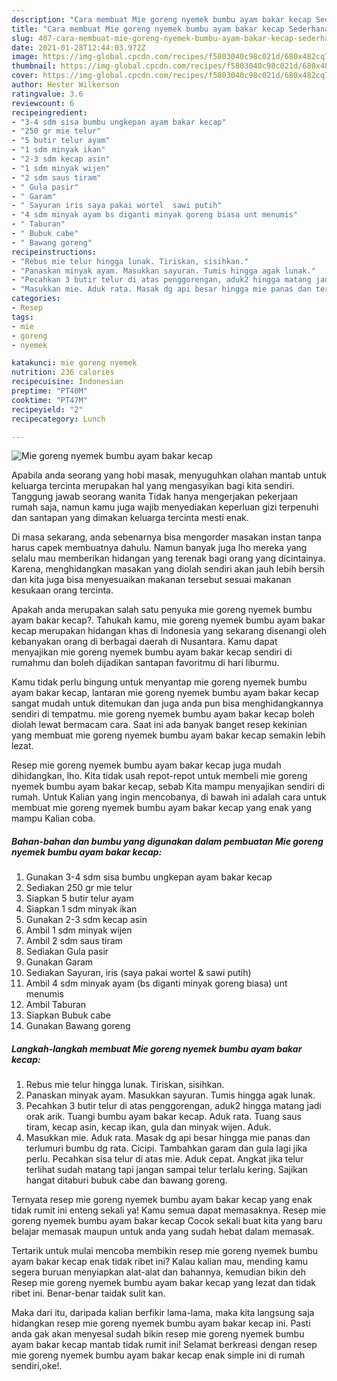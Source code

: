 ```yaml
---
description: "Cara membuat Mie goreng nyemek bumbu ayam bakar kecap Sederhana Untuk Jualan"
title: "Cara membuat Mie goreng nyemek bumbu ayam bakar kecap Sederhana Untuk Jualan"
slug: 407-cara-membuat-mie-goreng-nyemek-bumbu-ayam-bakar-kecap-sederhana-untuk-jualan
date: 2021-01-28T12:44:03.972Z
image: https://img-global.cpcdn.com/recipes/f5803040c98c021d/680x482cq70/mie-goreng-nyemek-bumbu-ayam-bakar-kecap-foto-resep-utama.jpg
thumbnail: https://img-global.cpcdn.com/recipes/f5803040c98c021d/680x482cq70/mie-goreng-nyemek-bumbu-ayam-bakar-kecap-foto-resep-utama.jpg
cover: https://img-global.cpcdn.com/recipes/f5803040c98c021d/680x482cq70/mie-goreng-nyemek-bumbu-ayam-bakar-kecap-foto-resep-utama.jpg
author: Hester Wilkerson
ratingvalue: 3.6
reviewcount: 6
recipeingredient:
- "3-4 sdm sisa bumbu ungkepan ayam bakar kecap"
- "250 gr mie telur"
- "5 butir telur ayam"
- "1 sdm minyak ikan"
- "2-3 sdm kecap asin"
- "1 sdm minyak wijen"
- "2 sdm saus tiram"
- " Gula pasir"
- " Garam"
- " Sayuran iris saya pakai wortel  sawi putih"
- "4 sdm minyak ayam bs diganti minyak goreng biasa unt menumis"
- " Taburan"
- " Bubuk cabe"
- " Bawang goreng"
recipeinstructions:
- "Rebus mie telur hingga lunak. Tiriskan, sisihkan."
- "Panaskan minyak ayam. Masukkan sayuran. Tumis hingga agak lunak."
- "Pecahkan 3 butir telur di atas penggorengan, aduk2 hingga matang jadi orak arik. Tuangi bumbu ayam bakar kecap. Aduk rata. Tuang saus tiram, kecap asin, kecap ikan, gula dan minyak wijen. Aduk."
- "Masukkan mie. Aduk rata. Masak dg api besar hingga mie panas dan terlumuri bumbu dg rata. Cicipi. Tambahkan garam dan gula lagi jika perlu. Pecahkan sisa telur di atas mie. Aduk cepat. Angkat jika telur terlihat sudah matang tapi jangan sampai telur terlalu kering. Sajikan hangat ditaburi bubuk cabe dan bawang goreng."
categories:
- Resep
tags:
- mie
- goreng
- nyemek

katakunci: mie goreng nyemek 
nutrition: 236 calories
recipecuisine: Indonesian
preptime: "PT40M"
cooktime: "PT47M"
recipeyield: "2"
recipecategory: Lunch

---
```



![Mie goreng nyemek bumbu ayam bakar kecap](https://img-global.cpcdn.com/recipes/f5803040c98c021d/680x482cq70/mie-goreng-nyemek-bumbu-ayam-bakar-kecap-foto-resep-utama.jpg)

Apabila anda seorang yang hobi masak, menyuguhkan olahan mantab untuk keluarga tercinta merupakan hal yang mengasyikan bagi kita sendiri. Tanggung jawab seorang  wanita Tidak hanya mengerjakan pekerjaan rumah saja, namun kamu juga wajib menyediakan keperluan gizi terpenuhi dan santapan yang dimakan keluarga tercinta mesti enak.

Di masa  sekarang, anda sebenarnya bisa mengorder masakan instan tanpa harus capek membuatnya dahulu. Namun banyak juga lho mereka yang selalu mau memberikan hidangan yang terenak bagi orang yang dicintainya. Karena, menghidangkan masakan yang diolah sendiri akan jauh lebih bersih dan kita juga bisa menyesuaikan makanan tersebut sesuai makanan kesukaan orang tercinta. 



Apakah anda merupakan salah satu penyuka mie goreng nyemek bumbu ayam bakar kecap?. Tahukah kamu, mie goreng nyemek bumbu ayam bakar kecap merupakan hidangan khas di Indonesia yang sekarang disenangi oleh kebanyakan orang di berbagai daerah di Nusantara. Kamu dapat menyajikan mie goreng nyemek bumbu ayam bakar kecap sendiri di rumahmu dan boleh dijadikan santapan favoritmu di hari liburmu.

Kamu tidak perlu bingung untuk menyantap mie goreng nyemek bumbu ayam bakar kecap, lantaran mie goreng nyemek bumbu ayam bakar kecap sangat mudah untuk ditemukan dan juga anda pun bisa menghidangkannya sendiri di tempatmu. mie goreng nyemek bumbu ayam bakar kecap boleh diolah lewat bermacam cara. Saat ini ada banyak banget resep kekinian yang membuat mie goreng nyemek bumbu ayam bakar kecap semakin lebih lezat.

Resep mie goreng nyemek bumbu ayam bakar kecap juga mudah dihidangkan, lho. Kita tidak usah repot-repot untuk membeli mie goreng nyemek bumbu ayam bakar kecap, sebab Kita mampu menyajikan sendiri di rumah. Untuk Kalian yang ingin mencobanya, di bawah ini adalah cara untuk membuat mie goreng nyemek bumbu ayam bakar kecap yang enak yang mampu Kalian coba.

<!--inarticleads1-->

##### Bahan-bahan dan bumbu yang digunakan dalam pembuatan Mie goreng nyemek bumbu ayam bakar kecap:

1. Gunakan 3-4 sdm sisa bumbu ungkepan ayam bakar kecap
1. Sediakan 250 gr mie telur
1. Siapkan 5 butir telur ayam
1. Siapkan 1 sdm minyak ikan
1. Gunakan 2-3 sdm kecap asin
1. Ambil 1 sdm minyak wijen
1. Ambil 2 sdm saus tiram
1. Sediakan  Gula pasir
1. Gunakan  Garam
1. Sediakan  Sayuran, iris (saya pakai wortel &amp; sawi putih)
1. Ambil 4 sdm minyak ayam (bs diganti minyak goreng biasa) unt menumis
1. Ambil  Taburan
1. Siapkan  Bubuk cabe
1. Gunakan  Bawang goreng




<!--inarticleads2-->

##### Langkah-langkah membuat Mie goreng nyemek bumbu ayam bakar kecap:

1. Rebus mie telur hingga lunak. Tiriskan, sisihkan.
1. Panaskan minyak ayam. Masukkan sayuran. Tumis hingga agak lunak.
1. Pecahkan 3 butir telur di atas penggorengan, aduk2 hingga matang jadi orak arik. Tuangi bumbu ayam bakar kecap. Aduk rata. Tuang saus tiram, kecap asin, kecap ikan, gula dan minyak wijen. Aduk.
1. Masukkan mie. Aduk rata. Masak dg api besar hingga mie panas dan terlumuri bumbu dg rata. Cicipi. Tambahkan garam dan gula lagi jika perlu. Pecahkan sisa telur di atas mie. Aduk cepat. Angkat jika telur terlihat sudah matang tapi jangan sampai telur terlalu kering. Sajikan hangat ditaburi bubuk cabe dan bawang goreng.




Ternyata resep mie goreng nyemek bumbu ayam bakar kecap yang enak tidak rumit ini enteng sekali ya! Kamu semua dapat memasaknya. Resep mie goreng nyemek bumbu ayam bakar kecap Cocok sekali buat kita yang baru belajar memasak maupun untuk anda yang sudah hebat dalam memasak.

Tertarik untuk mulai mencoba membikin resep mie goreng nyemek bumbu ayam bakar kecap enak tidak ribet ini? Kalau kalian mau, mending kamu segera buruan menyiapkan alat-alat dan bahannya, kemudian bikin deh Resep mie goreng nyemek bumbu ayam bakar kecap yang lezat dan tidak ribet ini. Benar-benar taidak sulit kan. 

Maka dari itu, daripada kalian berfikir lama-lama, maka kita langsung saja hidangkan resep mie goreng nyemek bumbu ayam bakar kecap ini. Pasti anda gak akan menyesal sudah bikin resep mie goreng nyemek bumbu ayam bakar kecap mantab tidak rumit ini! Selamat berkreasi dengan resep mie goreng nyemek bumbu ayam bakar kecap enak simple ini di rumah sendiri,oke!.

